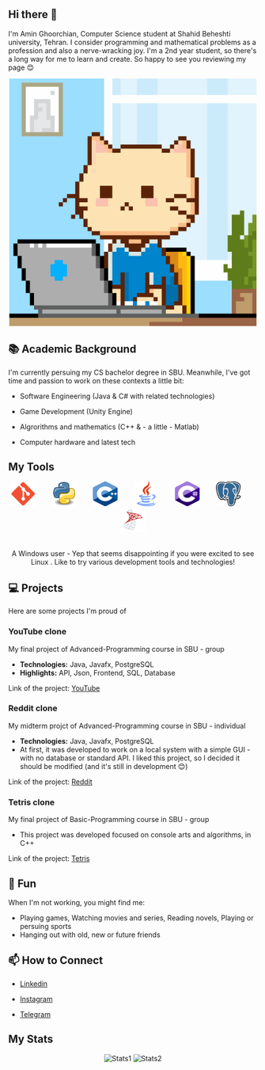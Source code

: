 ## Hi there 👋

I'm Amin Ghoorchian, Computer Science student at Shahid Beheshti university, Tehran. I consider programming and mathematical problems as a profession and also a nerve-wracking joy. I'm a 2nd year student, so there's a long way for me to learn and create. So happy to see you reviewing my page 😊


<div align="center">
    <img src="meow-coding.gif" alt="meow-coder" height=500 width=500>
</div>


## 📚 Academic Background

I'm currently persuing my CS bachelor degree in SBU. Meanwhile, I've got time and passion to work on these contexts a little bit:

- Software Engineering (Java & C# with related technologies)

- Game Development (Unity Engine)

- Algrorithms and mathematics (C++ & - a little - Matlab)

- Computer hardware and latest tech

## My Tools

<div align="center">
    <img src="icons/git.svg" alt="git" height=50 width=50">
    <img width=25>
    <img src="icons/python.svg" alt="git" height=50 width=50">
    <img width=25>
    <img src="icons/c++.svg" alt="git" height=50 width=50">
    <img width=25>
    <img src="icons/java.svg" alt="git" height=50 width=50">
    <img width=25>
    <img src="icons/csharp.svg" alt="git" height=50 width=50">
    <img width=25>
    <img src="icons/postgres.svg" alt="git" height=50 width=50">
    <img width=25>
    <img src="icons/mss.svg" alt="git" height=50 width=50">
</div>

<br>
<p align="center">A Windows user - Yep that seems disappointing if you were excited to see Linux . Like to try various development tools and technologies!</p>

## 💻 Projects
Here are some projects I'm proud of

### YouTube clone

My final project of Advanced-Programming course in SBU - group

- **Technologies:** Java, Javafx, PostgreSQL
- **Highlights:** API, Json, Frontend, SQL, Database

Link of the project: [YouTube](https://github.com/Amin-Gh-05/YouTube)

### Reddit clone

My midterm projct of Advanced-Programming course in SBU - individual

- **Technologies:** Java, Javafx, PostgreSQL
- At first, it was developed to work on a local system with a simple GUI - with no database or standard API. I liked this project, so I decided it should be modified (and it's still in development 😊)

Link of the project: [Reddit](https://github.com/Amin-Gh-05/Reddit)

### Tetris clone

My final project of Basic-Programming course in SBU - group

- This project was developed focused on console arts and algorithms, in C++

Link of the project: [Tetris](https://github.com/osumy/Tetris)

## 🎉 Fun

When I'm not working, you might find me:

- Playing games, Watching movies and series, Reading novels, Playing or persuing sports
- Hanging out with old, new or future friends

## 📫 How to Connect

- [Linkedin](https://www.linkedin.com/in/amin-ghoorc%C4%A5ian/)

- [Instagram](https://www.instagram.com/amin_gh_05/)

- [Telegram](https://t.me/AminGh05)

## My Stats

<div align="center">
    <img src="https://github-readme-stats.vercel.app/api?username=AminGh05&theme=dracula&show_icons=true&hide_border=true&count_private=true" alt="Stats1" height="150">
    <img src="https://github-readme-stats.vercel.app/api/top-langs/?username=AminGh05&theme=dracula&show_icons=true&hide_border=true&layout=compact" alt="Stats2" height="150">
</div>
